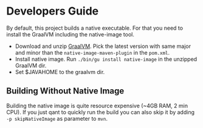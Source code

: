 # Developers Guide

By default, this project builds a native executable. For that you need to install the GraalVM including the native-image tool.

* Download and unzip [GraalVM](https://github.com/graalvm/graalvm-ce-builds/releases/tag/vm-22.0.0.2). Pick the latest version with same major and minor than the `native-image-maven-plugin` in the `pom.xml`.
* Install native image. Run `./bin/gu install native-image` in the unzipped GraalVM dir.
* Set $JAVAHOME to the graalvm dir.

## Building Without Native Image

Building the native image is quite resource expensive (~4GB RAM, 2 min CPU). If you just qant to quickly run the build you can also skip it by adding `-p skipNativeImage` as parameter to `mvn`.
